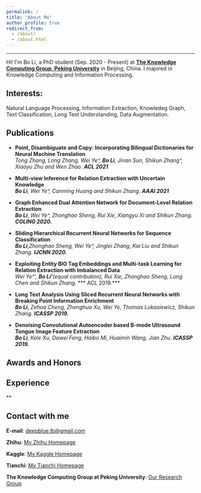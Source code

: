 ```yaml
---
permalink: /
title: "About Me"
author_profile: true
redirect_from: 
  - /about/
  - /about.html
---
```


------
Hi! I'm Bo Li, a PhD student (Sep. 2020 - Present) at [**The Knowledge Computing Group, Peking University**](https://se.pku.edu.cn/kcg/) in Beijing, China. I majored in Knowledge Computing and Information Processing. 

**Interests:** 
------
Natural Language Processing, Information Extraction, Knowledeg Graph, Text Classification, Long Text Understanding, Data Augmentation. 

**Publications**
------
* **Point, Disambiguate and Copy: Incorporating Bilingual Dictionaries for Neural Machine Translation**  
*Tong Zhang, Long Zhang, Wei Ye^, **Bo Li**, Jinan Sun, Shikun Zhang^, Xiaoyu Zhu and Wen Zhao.* ***ACL 2021***

* **Multi-view Inference for Relation Extraction with Uncertain Knowledge**  
***Bo Li***, *Wei Ye^, Canming Huang and Shikun Zhang.* ***AAAI 2021***

* **Graph Enhanced Dual Attention Network for Document-Level Relation Extraction**  
***Bo Li***, *Wei Ye^, Zhonghao Sheng, Rui Xie, Xiangyu Xi and Shikun Zhang.* ***COLING 2020.***

* **Sliding Hierarchical Recurrent Neural Networks for Sequence Classification**  
***Bo Li***,*Zhonghao Sheng, Wei Ye^, Jinglei Zhang, Kai Liu and Shikun Zhang.* ***IJCNN 2020.***

* **Exploiting Entity BIO Tag Embeddings and Multi-task Learning for Relation Extraction with Imbalanced Data**  
*Wei Ye^', **Bo Li'**(equal contribution), Rui Xie, Zhonghao Sheng, Long Chen and Shikun Zhang.* *** ACL 2019.***

* **Long Text Analysis Using Sliced Recurrent Neural Networks with Breaking Point Information Enrichment**  
***Bo Li***, *Zehua Cheng, Zhenghua Xu, Wei Ye, Thomas Lukasiewicz, Shikun Zhang.* ***ICASSP 2019.***

* **Denoising Convolutional Autoencoder based B-mode Ultrasound Tongue Image Feature Extraction**  
***Bo Li***, *Kele Xu, Dawei Feng, Haibo Mi, Huaimin Wang, Jian Zhu.* ***ICASSP 2019.***


**Awards and Honors**
------

**Experience**
------

**


Contact with me
------
**E-mail**: deepblue.lb@gmail.com  

**Zhihu**: [My Zhihu Homepage](https://www.zhihu.com/people/bob-8-99-69/activities)

**Kaggle**: [My Kaggle Homepage](https://www.kaggle.com/buptbob)

**Tianchi**: [My Tianchi Homepage](https://tianchi.aliyun.com/home/science/scienceDetail?spm=5176.12922503.0.0.2b5b2c8eC8HI99&userId=1095279125639)

**The Knowledge Computing Group at Peking University**: [Our Research Group](https://se.pku.edu.cn/kcg/)